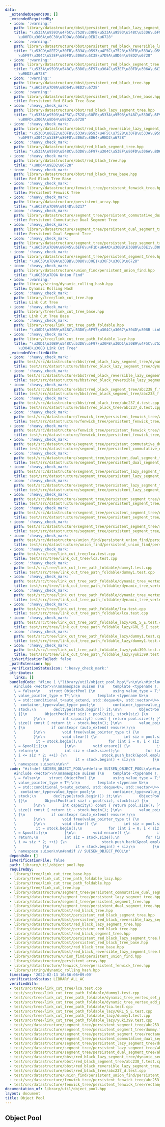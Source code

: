 ```yaml
---
data:
  _extendedDependsOn: []
  _extendedRequiredBy:
  - icon: ':warning:'
    path: library/datastructure/bbst/persistent_red_black_lazy_segment_tree.hpp
    title: "\u533A\u9593\u4F5C\u7528\u30FB\u533A\u9593\u548C\u53D6\u5F97\u304C\u53EF\
      \u80FD\u306A\u6C38\u7D9A\u8D64\u9ED2\u6728"
  - icon: ':warning:'
    path: library/datastructure/bbst/persistent_red_black_reversible_lazy_segment_tree.hpp
    title: "\u53CD\u8EE2\u30FB\u533A\u9593\u4F5C\u7528\u30FB\u533A\u9593\u548C\u53D6\
      \u5F97\u304C\u53EF\u80FD\u306A\u6C38\u7D9A\u8D64\u9ED2\u6728"
  - icon: ':warning:'
    path: library/datastructure/bbst/persistent_red_black_segment_tree.hpp
    title: "\u533A\u9593\u548C\u53D6\u5F97\u304C\u53EF\u80FD\u306A\u6C38\u7D9A\u8D64\
      \u9ED2\u6728"
  - icon: ':warning:'
    path: library/datastructure/bbst/persistent_red_black_tree.hpp
    title: "\u6C38\u7D9A\u8D64\u9ED2\u6728"
  - icon: ':warning:'
    path: library/datastructure/bbst/persistent_red_black_tree_base.hpp
    title: Persistent Red Black Tree Base
  - icon: ':heavy_check_mark:'
    path: library/datastructure/bbst/red_black_lazy_segment_tree.hpp
    title: "\u533A\u9593\u4F5C\u7528\u30FB\u533A\u9593\u548C\u53D6\u5F97\u304C\u53EF\
      \u80FD\u306A\u8D64\u9ED2\u6728"
  - icon: ':heavy_check_mark:'
    path: library/datastructure/bbst/red_black_reversible_lazy_segment_tree.hpp
    title: "\u53CD\u8EE2\u30FB\u533A\u9593\u4F5C\u7528\u30FB\u533A\u9593\u548C\u53D6\
      \u5F97\u304C\u53EF\u80FD\u306A\u8D64\u9ED2\u6728"
  - icon: ':heavy_check_mark:'
    path: library/datastructure/bbst/red_black_segment_tree.hpp
    title: "\u533A\u9593\u548C\u53D6\u5F97\u304C\u53EF\u80FD\u306A\u8D64\u9ED2\u6728"
  - icon: ':heavy_check_mark:'
    path: library/datastructure/bbst/red_black_tree.hpp
    title: "\u8D64\u9ED2\u6728"
  - icon: ':heavy_check_mark:'
    path: library/datastructure/bbst/red_black_tree_base.hpp
    title: Red Black Tree Base
  - icon: ':heavy_check_mark:'
    path: library/datastructure/fenwick_tree/persistent_fenwick_tree.hpp
    title: Persistent Fenwick Tree
  - icon: ':heavy_check_mark:'
    path: library/datastructure/persistent_array.hpp
    title: "\u6C38\u7D9A\u914D\u5217"
  - icon: ':heavy_check_mark:'
    path: library/datastructure/segment_tree/persistent_commutative_dual_segment_tree.hpp
    title: Persistent Commutative Dual Segment Tree
  - icon: ':heavy_check_mark:'
    path: library/datastructure/segment_tree/persistent_dual_segment_tree.hpp
    title: Persistent Dual Segment Tree
  - icon: ':heavy_check_mark:'
    path: library/datastructure/segment_tree/persistent_lazy_segment_tree.hpp
    title: "\u6C38\u7D9A\u9045\u5EF6\u4F1D\u64AD\u30BB\u30B0\u30E1\u30F3\u30C8\u6728"
  - icon: ':heavy_check_mark:'
    path: library/datastructure/segment_tree/persistent_segment_tree.hpp
    title: "\u6C38\u7D9A\u30BB\u30B0\u30E1\u30F3\u30C8\u6728"
  - icon: ':heavy_check_mark:'
    path: library/datastructure/union_find/persistent_union_find.hpp
    title: "\u6C38\u7D9A Union Find"
  - icon: ':warning:'
    path: library/string/dynamic_rolling_hash.hpp
    title: Dynamic Rolling Hash
  - icon: ':heavy_check_mark:'
    path: library/tree/link_cut_tree.hpp
    title: Link Cut Tree
  - icon: ':heavy_check_mark:'
    path: library/tree/link_cut_tree_base.hpp
    title: Link Cut Tree Base
  - icon: ':heavy_check_mark:'
    path: library/tree/link_cut_tree_path_foldable.hpp
    title: "\u30D1\u30B9\u548C\u53D6\u5F97\u304C\u3067\u304D\u308B Link Cut Tree"
  - icon: ':heavy_check_mark:'
    path: library/tree/link_cut_tree_path_foldable_lazy.hpp
    title: "\u30D1\u30B9\u548C\u53D6\u5F97\u30FB\u30D1\u30B9\u4F5C\u7528\u304C\u3067\
      \u304D\u308B Link Cut Tree"
  _extendedVerifiedWith:
  - icon: ':heavy_check_mark:'
    path: test/src/datastructure/bbst/red_black_lazy_segment_tree/dynamic_sequence_range_affine_range_sum.test.cpp
    title: test/src/datastructure/bbst/red_black_lazy_segment_tree/dynamic_sequence_range_affine_range_sum.test.cpp
  - icon: ':heavy_check_mark:'
    path: test/src/datastructure/bbst/red_black_reversible_lazy_segment_tree/dynamic_sequence_range_affine_range_sum.test.cpp
    title: test/src/datastructure/bbst/red_black_reversible_lazy_segment_tree/dynamic_sequence_range_affine_range_sum.test.cpp
  - icon: ':heavy_check_mark:'
    path: test/src/datastructure/bbst/red_black_segment_tree/abc238_f.test.cpp
    title: test/src/datastructure/bbst/red_black_segment_tree/abc238_f.test.cpp
  - icon: ':heavy_check_mark:'
    path: test/src/datastructure/bbst/red_black_tree/abc237_d.test.cpp
    title: test/src/datastructure/bbst/red_black_tree/abc237_d.test.cpp
  - icon: ':heavy_check_mark:'
    path: test/src/datastructure/fenwick_tree/persistent_fenwick_tree/abc253_f.test.cpp
    title: test/src/datastructure/fenwick_tree/persistent_fenwick_tree/abc253_f.test.cpp
  - icon: ':heavy_check_mark:'
    path: test/src/datastructure/fenwick_tree/persistent_fenwick_tree/rectangle_sum.test.cpp
    title: test/src/datastructure/fenwick_tree/persistent_fenwick_tree/rectangle_sum.test.cpp
  - icon: ':heavy_check_mark:'
    path: test/src/datastructure/segment_tree/persistent_commutative_dual_segment_tree/abc253.test.cpp
    title: test/src/datastructure/segment_tree/persistent_commutative_dual_segment_tree/abc253.test.cpp
  - icon: ':heavy_check_mark:'
    path: test/src/datastructure/segment_tree/persistent_dual_segment_tree/abc253.test.cpp
    title: test/src/datastructure/segment_tree/persistent_dual_segment_tree/abc253.test.cpp
  - icon: ':heavy_check_mark:'
    path: test/src/datastructure/segment_tree/persistent_lazy_segment_tree/abc253.test.cpp
    title: test/src/datastructure/segment_tree/persistent_lazy_segment_tree/abc253.test.cpp
  - icon: ':heavy_check_mark:'
    path: test/src/datastructure/segment_tree/persistent_lazy_segment_tree/dummy.test.cpp
    title: test/src/datastructure/segment_tree/persistent_lazy_segment_tree/dummy.test.cpp
  - icon: ':heavy_check_mark:'
    path: test/src/datastructure/segment_tree/persistent_segment_tree/abc253_f.test.cpp
    title: test/src/datastructure/segment_tree/persistent_segment_tree/abc253_f.test.cpp
  - icon: ':heavy_check_mark:'
    path: test/src/datastructure/segment_tree/persistent_segment_tree/dummy.test.cpp
    title: test/src/datastructure/segment_tree/persistent_segment_tree/dummy.test.cpp
  - icon: ':heavy_check_mark:'
    path: test/src/datastructure/segment_tree/persistent_segment_tree/rectangle_sum.test.cpp
    title: test/src/datastructure/segment_tree/persistent_segment_tree/rectangle_sum.test.cpp
  - icon: ':heavy_check_mark:'
    path: test/src/datastructure/union_find/persistent_union_find/persistent_unionfind.test.cpp
    title: test/src/datastructure/union_find/persistent_union_find/persistent_unionfind.test.cpp
  - icon: ':heavy_check_mark:'
    path: test/src/tree/link_cut_tree/lca.test.cpp
    title: test/src/tree/link_cut_tree/lca.test.cpp
  - icon: ':heavy_check_mark:'
    path: test/src/tree/link_cut_tree_path_foldable/dummy1.test.cpp
    title: test/src/tree/link_cut_tree_path_foldable/dummy1.test.cpp
  - icon: ':heavy_check_mark:'
    path: test/src/tree/link_cut_tree_path_foldable/dynamic_tree_vertex_add_path_sum.test.cpp
    title: test/src/tree/link_cut_tree_path_foldable/dynamic_tree_vertex_add_path_sum.test.cpp
  - icon: ':heavy_check_mark:'
    path: test/src/tree/link_cut_tree_path_foldable/dynamic_tree_vertex_set_path_composite.test.cpp
    title: test/src/tree/link_cut_tree_path_foldable/dynamic_tree_vertex_set_path_composite.test.cpp
  - icon: ':heavy_check_mark:'
    path: test/src/tree/link_cut_tree_path_foldable/lca.test.cpp
    title: test/src/tree/link_cut_tree_path_foldable/lca.test.cpp
  - icon: ':heavy_check_mark:'
    path: test/src/tree/link_cut_tree_path_foldable_lazy/GRL_5_E.test.cpp
    title: test/src/tree/link_cut_tree_path_foldable_lazy/GRL_5_E.test.cpp
  - icon: ':heavy_check_mark:'
    path: test/src/tree/link_cut_tree_path_foldable_lazy/dummy1.test.cpp
    title: test/src/tree/link_cut_tree_path_foldable_lazy/dummy1.test.cpp
  - icon: ':heavy_check_mark:'
    path: test/src/tree/link_cut_tree_path_foldable_lazy/yuki399.test.cpp
    title: test/src/tree/link_cut_tree_path_foldable_lazy/yuki399.test.cpp
  _isVerificationFailed: false
  _pathExtension: hpp
  _verificationStatusIcon: ':heavy_check_mark:'
  attributes:
    links: []
  bundledCode: "#line 1 \"library/util/object_pool.hpp\"\n\n\n\n#include <deque>\n\
    #include <vector>\n\nnamespace suisen {\n    template <typename T, bool auto_extend\
    \ = false>\n    struct ObjectPool {\n        using value_type = T;\n        using\
    \ value_pointer_type = T*;\n\n        template <typename U>\n        using container_type\
    \ = std::conditional_t<auto_extend, std::deque<U>, std::vector<U>>;\n\n      \
    \  container_type<value_type> pool;\n        container_type<value_pointer_type>\
    \ stock;\n        decltype(stock.begin()) it;\n\n        ObjectPool() : ObjectPool(0)\
    \ {}\n        ObjectPool(int siz) : pool(siz), stock(siz) {\n            clear();\n\
    \        }\n\n        int capacity() const { return pool.size(); }\n        int\
    \ size() const { return it - stock.begin(); }\n\n        value_pointer_type alloc()\
    \ {\n            if constexpr (auto_extend) ensure();\n            return *it++;\n\
    \        }\n\n        void free(value_pointer_type t) {\n            *--it = t;\n\
    \        }\n\n        void clear() {\n            int siz = pool.size();\n   \
    \         it = stock.begin();\n            for (int i = 0; i < siz; i++) stock[i]\
    \ = &pool[i];\n        }\n\n        void ensure() {\n            if (it != stock.end())\
    \ return;\n            int siz = stock.size();\n            for (int i = siz;\
    \ i <= siz * 2; ++i) {\n                stock.push_back(&pool.emplace_back());\n\
    \            }\n            it = stock.begin() + siz;\n        }\n    };\n} //\
    \ namespace suisen\n\n\n"
  code: "#ifndef SUISEN_OBJECT_POOL\n#define SUISEN_OBJECT_POOL\n\n#include <deque>\n\
    #include <vector>\n\nnamespace suisen {\n    template <typename T, bool auto_extend\
    \ = false>\n    struct ObjectPool {\n        using value_type = T;\n        using\
    \ value_pointer_type = T*;\n\n        template <typename U>\n        using container_type\
    \ = std::conditional_t<auto_extend, std::deque<U>, std::vector<U>>;\n\n      \
    \  container_type<value_type> pool;\n        container_type<value_pointer_type>\
    \ stock;\n        decltype(stock.begin()) it;\n\n        ObjectPool() : ObjectPool(0)\
    \ {}\n        ObjectPool(int siz) : pool(siz), stock(siz) {\n            clear();\n\
    \        }\n\n        int capacity() const { return pool.size(); }\n        int\
    \ size() const { return it - stock.begin(); }\n\n        value_pointer_type alloc()\
    \ {\n            if constexpr (auto_extend) ensure();\n            return *it++;\n\
    \        }\n\n        void free(value_pointer_type t) {\n            *--it = t;\n\
    \        }\n\n        void clear() {\n            int siz = pool.size();\n   \
    \         it = stock.begin();\n            for (int i = 0; i < siz; i++) stock[i]\
    \ = &pool[i];\n        }\n\n        void ensure() {\n            if (it != stock.end())\
    \ return;\n            int siz = stock.size();\n            for (int i = siz;\
    \ i <= siz * 2; ++i) {\n                stock.push_back(&pool.emplace_back());\n\
    \            }\n            it = stock.begin() + siz;\n        }\n    };\n} //\
    \ namespace suisen\n\n#endif // SUISEN_OBJECT_POOL\n"
  dependsOn: []
  isVerificationFile: false
  path: library/util/object_pool.hpp
  requiredBy:
  - library/tree/link_cut_tree_base.hpp
  - library/tree/link_cut_tree_path_foldable_lazy.hpp
  - library/tree/link_cut_tree_path_foldable.hpp
  - library/tree/link_cut_tree.hpp
  - library/datastructure/segment_tree/persistent_commutative_dual_segment_tree.hpp
  - library/datastructure/segment_tree/persistent_lazy_segment_tree.hpp
  - library/datastructure/segment_tree/persistent_segment_tree.hpp
  - library/datastructure/segment_tree/persistent_dual_segment_tree.hpp
  - library/datastructure/bbst/red_black_tree.hpp
  - library/datastructure/bbst/persistent_red_black_segment_tree.hpp
  - library/datastructure/bbst/persistent_red_black_reversible_lazy_segment_tree.hpp
  - library/datastructure/bbst/red_black_lazy_segment_tree.hpp
  - library/datastructure/bbst/persistent_red_black_tree.hpp
  - library/datastructure/bbst/red_black_segment_tree.hpp
  - library/datastructure/bbst/persistent_red_black_lazy_segment_tree.hpp
  - library/datastructure/bbst/persistent_red_black_tree_base.hpp
  - library/datastructure/bbst/red_black_tree_base.hpp
  - library/datastructure/bbst/red_black_reversible_lazy_segment_tree.hpp
  - library/datastructure/union_find/persistent_union_find.hpp
  - library/datastructure/persistent_array.hpp
  - library/datastructure/fenwick_tree/persistent_fenwick_tree.hpp
  - library/string/dynamic_rolling_hash.hpp
  timestamp: '2022-02-13 16:56:06+09:00'
  verificationStatus: LIBRARY_ALL_AC
  verifiedWith:
  - test/src/tree/link_cut_tree/lca.test.cpp
  - test/src/tree/link_cut_tree_path_foldable/dummy1.test.cpp
  - test/src/tree/link_cut_tree_path_foldable/dynamic_tree_vertex_set_path_composite.test.cpp
  - test/src/tree/link_cut_tree_path_foldable/dynamic_tree_vertex_add_path_sum.test.cpp
  - test/src/tree/link_cut_tree_path_foldable/lca.test.cpp
  - test/src/tree/link_cut_tree_path_foldable_lazy/GRL_5_E.test.cpp
  - test/src/tree/link_cut_tree_path_foldable_lazy/dummy1.test.cpp
  - test/src/tree/link_cut_tree_path_foldable_lazy/yuki399.test.cpp
  - test/src/datastructure/segment_tree/persistent_segment_tree/abc253_f.test.cpp
  - test/src/datastructure/segment_tree/persistent_segment_tree/dummy.test.cpp
  - test/src/datastructure/segment_tree/persistent_segment_tree/rectangle_sum.test.cpp
  - test/src/datastructure/segment_tree/persistent_commutative_dual_segment_tree/abc253.test.cpp
  - test/src/datastructure/segment_tree/persistent_lazy_segment_tree/dummy.test.cpp
  - test/src/datastructure/segment_tree/persistent_lazy_segment_tree/abc253.test.cpp
  - test/src/datastructure/segment_tree/persistent_dual_segment_tree/abc253.test.cpp
  - test/src/datastructure/bbst/red_black_lazy_segment_tree/dynamic_sequence_range_affine_range_sum.test.cpp
  - test/src/datastructure/bbst/red_black_segment_tree/abc238_f.test.cpp
  - test/src/datastructure/bbst/red_black_reversible_lazy_segment_tree/dynamic_sequence_range_affine_range_sum.test.cpp
  - test/src/datastructure/bbst/red_black_tree/abc237_d.test.cpp
  - test/src/datastructure/union_find/persistent_union_find/persistent_unionfind.test.cpp
  - test/src/datastructure/fenwick_tree/persistent_fenwick_tree/abc253_f.test.cpp
  - test/src/datastructure/fenwick_tree/persistent_fenwick_tree/rectangle_sum.test.cpp
documentation_of: library/util/object_pool.hpp
layout: document
title: Object Pool
---
```

## Object Pool